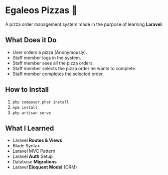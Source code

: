 # Egaleos Pizzas 🍕

A pizza order management system made in the purpose of learning **Laravel**.  

## What Does it Do

- User orders a pizza (Anonymously).
- Staff member logs in the system.
- Staff member sees all the pizza orders.
- Staff member selects the pizza order he wants to complete.
- Staff member completes the selected order.

## How to Install

1. `php composer.phar install`
2. `npm install`
3. `php artisan serve`

## What I Learned

- Laravel **Routes & Views**
- Blade Syntax
- Laravel MVC Pattern
- Laravel **Auth** Setup
- Database **Migrations**
- Laravel **Eloquent Model** (ORM)
